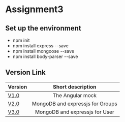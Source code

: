 # Assignment3

## Set up the environment

- npm init
- npm install express --save
- npm install mongoose --save
- npm install body-parser --save

## Version Link

| Version                                                         |        Short description         |
| --------------------------------------------------------------- | :------------------------------: |
| [V1.0](https://github.com/hongnangyanbily/assessment3/tree/1.0) |         The Angular mock         |
| [V2.0](https://github.com/hongnangyanbily/assessment3/tree/2.0) | MongoDB and expressjs for Groups |
| [V3.0](https://github.com/hongnangyanbily/assessment3/tree/2.0) |  MongoDB and expressjs for User  |

